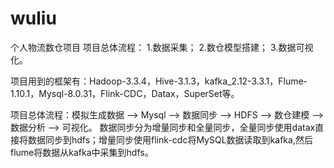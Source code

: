 # wuliu
个人物流数仓项目
项目总体流程：
1.数据采集；
2.数仓模型搭建；
3.数据可视化。

项目用到的框架有：Hadoop-3.3.4，Hive-3.1.3，kafka_2.12-3.3.1，Flume-1.10.1，Mysql-8.0.31，Flink-CDC，Datax，SuperSet等。
                    
项目总体流程：模拟生成数据 ——> Mysql ——> 数据同步 ——> HDFS ——> 数仓建模 ——> 数据分析 ——> 可视化。
数据同步分为增量同步和全量同步，全量同步使用datax直接将数据同步到hdfs；增量同步使用flink-cdc将MySQL数据读取到kafka,然后flume将数据从kafka中采集到hdfs。
